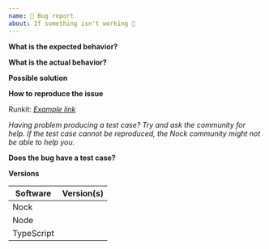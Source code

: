 ```yaml
---
name: 🐛 Bug report
about: If something isn't working 🤕
---
```


**What is the expected behavior?**

**What is the actual behavior?**

**Possible solution**

**How to reproduce the issue**

Runkit: _[Example link](https://runkit.com/gr2m/node-nock-nock-768)_

_Having problem producing a test case? Try and ask the community for help. If the test case cannot be reproduced, the Nock community might not be able to help you._

**Does the bug have a test case?**

**Versions**

| Software    | Version(s) |
| ----------- | ---------- |
| Nock        |            |
| Node        |            |
| TypeScript  |            |

